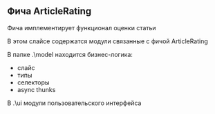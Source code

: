 ## Фича ArticleRating

Фича имплементирует функционал оценки статьи

В этом слайсе содержатся модули связанные с фичой ArticleRating

В папке .\model находится бизнес-логика:

- слайс
- типы
- селекторы
- async thunks

В .\ui модули пользовательского интерфейса
